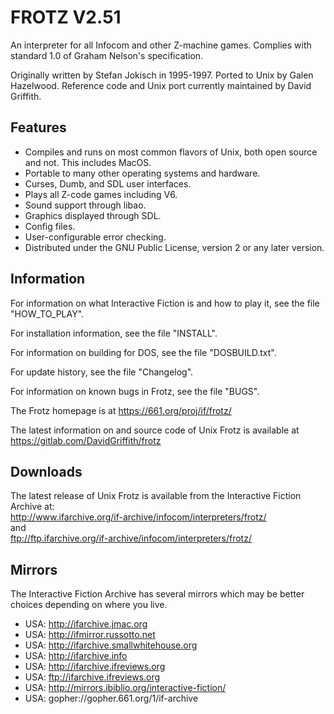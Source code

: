 # FROTZ V2.51
An interpreter for all Infocom and other Z-machine games.
Complies with standard 1.0 of Graham Nelson's specification.

Originally written by Stefan Jokisch in 1995-1997.
Ported to Unix by Galen Hazelwood.
Reference code and Unix port currently maintained by David Griffith.

## Features
- Compiles and runs on most common flavors of Unix, both open source and not.
  This includes MacOS.
- Portable to many other operating systems and hardware.
- Curses, Dumb, and SDL user interfaces.
- Plays all Z-code games including V6.
- Sound support through libao.
- Graphics displayed through SDL.
- Config files.
- User-configurable error checking.
- Distributed under the GNU Public License, version 2 or any later version.

## Information
For information on what Interactive Fiction is and how to play it, see the
file "HOW_TO_PLAY".

For installation information, see the file "INSTALL".

For information on building for DOS, see the file "DOSBUILD.txt".

For update history, see the file "Changelog".

For information on known bugs in Frotz, see the file "BUGS".

The Frotz homepage is at https://661.org/proj/if/frotz/

The latest information on and source code of Unix Frotz is available at 
https://gitlab.com/DavidGriffith/frotz

## Downloads
The latest release of Unix Frotz is available from the Interactive
Fiction Archive at:  
http://www.ifarchive.org/if-archive/infocom/interpreters/frotz/  
and  
ftp://ftp.ifarchive.org/if-archive/infocom/interpreters/frotz/  


## Mirrors
The Interactive Fiction Archive has several mirrors which may be better
choices depending on where you live.

- USA: http://ifarchive.jmac.org
- USA: http://ifmirror.russotto.net
- USA: http://ifarchive.smallwhitehouse.org
- USA: http://ifarchive.info
- USA: http://ifarchive.ifreviews.org
- USA: ftp://ifarchive.ifreviews.org
- USA: http://mirrors.ibiblio.org/interactive-fiction/
- USA: gopher://gopher.661.org/1/if-archive
